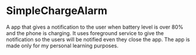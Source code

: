 # SimpleChargeAlarm
A app that gives a notification to the user when battery level is over 80% and the phone is charging. It uses foreground service to give the notification so the users will be notified even they close the app. The app is made only for my personal learning purposes.
